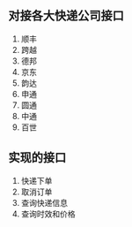 ## 对接各大快递公司接口
1. 顺丰
2. 跨越
3. 德邦
4. 京东
5. 韵达
6. 申通
7. 圆通
8. 中通
9. 百世

## 实现的接口
1. 快递下单
2. 取消订单
3. 查询快递信息
4. 查询时效和价格
